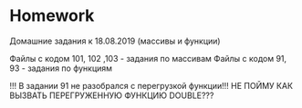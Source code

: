 # Homework
Домашние задания к 18.08.2019 (массивы и функции)

Файлы с кодом 101, 102 ,103 - задания по массивам Файлы с кодом 91, 93 - задания по функциям

!!! В задании 91 не разобрался с перегрузкой функции!!! НЕ ПОЙМУ КАК ВЫЗВАТЬ ПЕРЕГРУЖЕННУЮ ФУНКЦИЮ DOUBLE???
